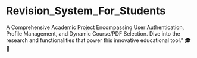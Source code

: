 # Revision_System_For_Students
 A Comprehensive Academic Project Encompassing User Authentication, Profile Management, and Dynamic Course/PDF Selection. Dive into the research and functionalities that power this innovative educational tool.” 🎓🚀
